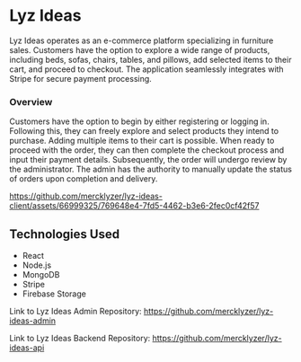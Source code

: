 # Lyz Ideas
Lyz Ideas operates as an e-commerce platform specializing in furniture sales. Customers have the option to explore a wide range of products, including beds, sofas, chairs, tables, and pillows, add selected items to their cart, and proceed to checkout. The application seamlessly integrates with Stripe for secure payment processing.

### Overview
Customers have the option to begin by either registering or logging in. Following this, they can freely explore and select products they intend to purchase. Adding multiple items to their cart is possible. When ready to proceed with the order, they can then complete the checkout process and input their payment details. Subsequently, the order will undergo review by the administrator. The admin has the authority to manually update the status of orders upon completion and delivery.

https://github.com/mercklyzer/lyz-ideas-client/assets/66999325/769648e4-7fd5-4462-b3e6-2fec0cf42f57

## Technologies Used
* React
* Node.js
* MongoDB
* Stripe
* Firebase Storage

Link to Lyz Ideas Admin Repository: https://github.com/mercklyzer/lyz-ideas-admin

Link to Lyz Ideas Backend Repository: https://github.com/mercklyzer/lyz-ideas-api
